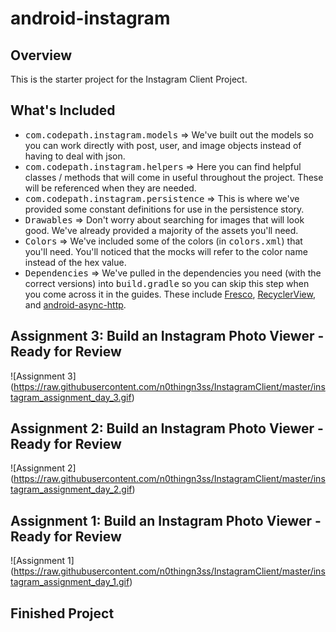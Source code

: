 # android-instagram

## Overview

This is the starter project for the Instagram Client Project. 

## What's Included
* <tt>com.codepath.instagram.models</tt> => We've built out the models so you can work directly with post, user, and image objects instead of having to deal with json.
* <tt>com.codepath.instagram.helpers</tt> => Here you can find helpful classes / methods that will come in useful throughout the project. These will be referenced when they are needed.
* <tt>com.codepath.instagram.persistence</tt> => This is where we've provided some constant definitions for use in the persistence story.
* <tt>Drawables</tt> => Don't worry about searching for images that will look good. We've already provided a majority of the assets you'll need.
* <tt>Colors</tt> => We've included some of the colors (in <tt>colors.xml</tt>) that you'll need. You'll noticed that the mocks will refer to the color name instead of the hex value.
* <tt>Dependencies</tt> => We've pulled in the dependencies you need (with the correct versions) into <tt>build.gradle</tt> so you can skip this step when you come across it in the guides. These include [Fresco](https://github.com/facebook/fresco), [RecyclerView](https://developer.android.com/reference/android/support/v7/widget/RecyclerView.html), and [android-async-http](http://loopj.com/android-async-http/).

## Assignment 3: Build an Instagram Photo Viewer - Ready for Review
  ![Assignment 3] (https://raw.githubusercontent.com/n0thingn3ss/InstagramClient/master/instagram_assignment_day_3.gif)

## Assignment 2: Build an Instagram Photo Viewer - Ready for Review
  ![Assignment 2] (https://raw.githubusercontent.com/n0thingn3ss/InstagramClient/master/instagram_assignment_day_2.gif)

## Assignment 1: Build an Instagram Photo Viewer - Ready for Review
  ![Assignment 1] (https://raw.githubusercontent.com/n0thingn3ss/InstagramClient/master/instagram_assignment_day_1.gif)

## Finished Project


